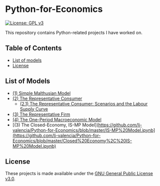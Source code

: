 # Python-for-Economics
[![License: GPL v3](https://img.shields.io/badge/License-GPLv3-blue.svg)](https://www.gnu.org/licenses/gpl-3.0)

This repository contains Python-related projects I have worked on. 

## Table of Contents
- [List of models](#List-Models)
- [License](#License)

## List of Models <a name="List-Models"></a>
- [(1) Simple Malthusian Model](https://github.com/lj-valencia/Python-for-Economics/blob/master/Malthusian%20Model.ipynb)
- [(2) The Representative Consumer](https://github.com/lj-valencia/Python-for-Economics/blob/master/One-Period%20Macroeconomic%20Model%20-%20The%20Representative%20Consumer.ipynb)
  - [(2.1) The Representative Consumer: Scenarios and the Labour Supply Curve](https://github.com/lj-valencia/Python-for-Economics/blob/master/One-Period%20Macroeconomic%20Model%20-%20Scenarios%20%26%20The%20Labour%20Supply%20Curve.ipynb)
- [(3) The Representative Firm](https://github.com/lj-valencia/Python-for-Economics/blob/master/One-Period%20Macroeconomic%20Model%20-%20The%20Representative%20Firm.ipynb)
- [(4) The One-Period Macroeconomic Model](https://github.com/lj-valencia/Python-for-Economics/blob/master/The%20One-Period%20Macroeconomic%20Model.ipynb)
- [(3) The Closed-Economy, IS-MP Model](https://github.com/lj-valencia/Python-for-Economics/blob/master/IS-MP%20Model.ipynb](https://github.com/lj-valencia/Python-for-Economics/blob/master/Closed%20Economy%2C%20IS-MP%20Model.ipynb)

## License <a name="License"></a>
These projects is made available under the [GNU General Public License v3.0](https://www.gnu.org/licenses/gpl-3.0.en.html).

